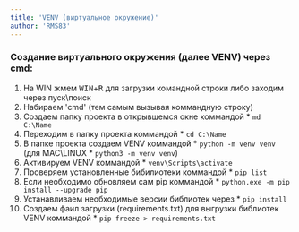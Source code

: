 ```yaml
---
title: 'VENV (виртуальное окружение)'
author: 'RMS83'
---
```


### Создание виртуального окружения (далее VENV) через cmd:
1. На WIN жмем <kbd>WIN</kbd>+<kbd>R</kbd> для загрузки командной строки либо заходим через пуск\поиск
2. Набираем 'cmd' (тем самым вызывая коммандную строку)
3. Cоздаем папку проекта в открывшемся окне коммандой * `md C:\Name`
4. Переходим в папку проекта коммандой * `cd C:\Name`
5. В папке проекта создаем VENV коммандой * `python -m venv venv` (для MAC\LINUX * `python3 -m venv venv`)
6. Активируем VENV коммандой * `venv\Scripts\activate` 
7. Проверяем установленные бибилиотеки коммандой * `pip list`
8. Если необходимо обновляем сам pip коммандой * `python.exe -m pip install --upgrade pip`
9. Устанавливаем необходимые версии библиотек через  * `pip install` 
10. Создаем фаил загрузки (requirements.txt) для выгрузки библиотек VENV коммандой * `pip freeze > requirements.txt`
 
